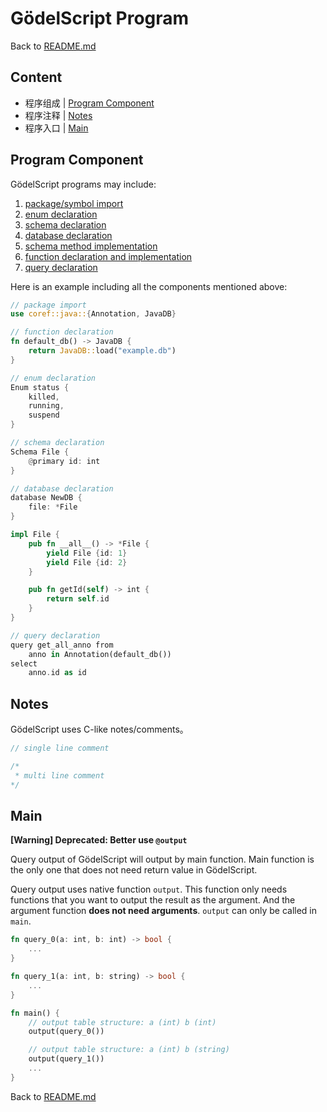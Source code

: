 # GödelScript Program

Back to [README.md](../../README.md#documents)

## Content
* 程序组成 | [Program Component](#program-component)
* 程序注释 | [Notes](#notes)
* 程序入口 | [Main](#main)

## Program Component

GödelScript programs may include:

1. [package/symbol import](./import.md)
2. [enum declaration](./enums.md)
3. [schema declaration](./schemas.md)
4. [database declaration](./databases.md)
6. [schema method implementation](./impl.md)
7. [function declaration and implementation](./functions.md)
8. [query declaration](./queries.md)

Here is an example including all the components mentioned above:

```rust
// package import
use coref::java::{Annotation, JavaDB}

// function declaration
fn default_db() -> JavaDB {
    return JavaDB::load("example.db")
}

// enum declaration
Enum status {
    killed,
    running,
    suspend
}

// schema declaration
Schema File {
    @primary id: int
}

// database declaration
database NewDB {
    file: *File
}

impl File {
    pub fn __all__() -> *File {
        yield File {id: 1}
        yield File {id: 2}
    }

    pub fn getId(self) -> int {
        return self.id
    }
}

// query declaration
query get_all_anno from
    anno in Annotation(default_db())
select
    anno.id as id
```

## Notes

GödelScript uses C-like notes/comments。

```c
// single line comment

/*
 * multi line comment
*/
```

## Main

__[Warning] Deprecated: Better use `@output`__

Query output of GödelScript will output by main function.
Main function is the only one that does not need return value in GödelScript.

Query output uses native function `output`.
This function only needs functions that you want to output the result as the argument.
And the argument function __does not need arguments__.
`output` can only be called in `main`.

```rust
fn query_0(a: int, b: int) -> bool {
    ...
}

fn query_1(a: int, b: string) -> bool {
    ...
}

fn main() {
    // output table structure: a (int) b (int)
    output(query_0())

    // output table structure: a (int) b (string)
    output(query_1())
    ...
}
```

Back to [README.md](../../README.md#documents)
